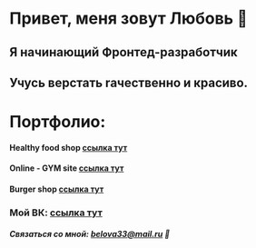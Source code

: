 # Привет, меня зовут Любовь 👋
## Я начинающий Фронтед-разработчик
## Учусь верстать rачественно и красиво.

# Портфолио:
#### Healthy food shop [ссылка тут](https://vk.com/luba.belova33)
#### Online - GYM site [ссылка тут](https://vk.com/luba.belova33)
#### Burger shop [ссылка тут](https://vk.com/luba.belova33)

### Moй ВК: [ссылка тут](https://vk.com/luba.belova33)

##### Связаться со мной: belova33@mail.ru 💬





